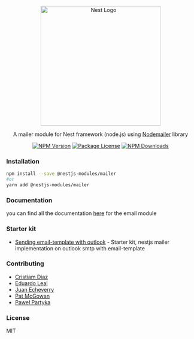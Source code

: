 <p align="center">
  <a href="http://nestjs.com/" target="blank">
    <img src="https://nestjs.com/img/logo_text.svg" width="320" alt="Nest Logo" />
  </a>
</p>

<p align="center">
  A mailer module for Nest framework (node.js) using <a href="https://nodemailer.com/">Nodemailer</a> library
</p>

<p align="center">
  <a href="https://www.npmjs.com/org/nestjs-modules"><img src="https://img.shields.io/npm/v/@nestjs-modules/mailer.svg" alt="NPM Version" /></a>
  <a href="https://www.npmjs.com/org/nestjs-modules"><img src="https://img.shields.io/npm/l/@nestjs-modules/mailer.svg" alt="Package License" /></a>
  <a href="https://www.npmjs.com/org/nestjs-modules"><img src="https://img.shields.io/npm/dm/@nestjs-modules/mailer.svg" alt="NPM Downloads" /></a>
</p>

### Installation

```sh
npm install --save @nestjs-modules/mailer
#or
yarn add @nestjs-modules/mailer
```

### Documentation

you can find all the documentation [here](https://nest-modules.github.io/mailer/) for the email module

### Starter kit

- [Sending email-template with outlook](https://github.com/yanarp/nestjs-mailer) - Starter kit, nestjs mailer implementation on outlook smtp with email-template

### Contributing

* [Cristiam Diaz](https://github.com/cdiaz)
* [Eduardo Leal](https://github.com/eduardoleal)
* [Juan Echeverry](https://github.com/juandav)
* [Pat McGowan](https://github.com/p-mcgowan)
* [Paweł Partyka](https://github.com/partyka95)

### License

MIT

